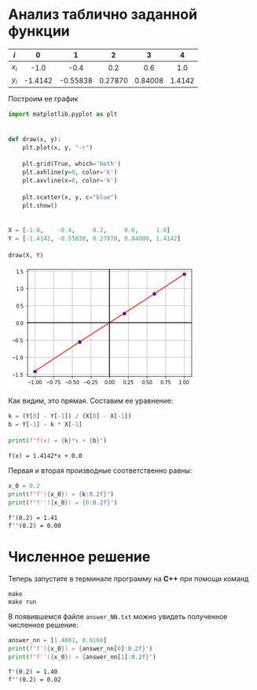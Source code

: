 # Анализ таблично заданной функции 

|$i$| 0|    1|     2|     3|     4|
|:-:|:-:|:-:|:-:|:-:|:-:|
|$x_i$|-1.0|    -0.4|     0.2|     0.6|     1.0|
|$y_i$|-1.4142| -0.55838| 0.27870| 0.84008| 1.4142|

Построим ее график


```python
import matplotlib.pyplot as plt


def draw(x, y):
    plt.plot(x, y, "-r")

    plt.grid(True, which='both')
    plt.axhline(y=0, color='k')
    plt.axvline(x=0, color='k')

    plt.scatter(x, y, c="blue")
    plt.show()


X = [-1.0,    -0.4,     0.2,     0.6,     1.0]
Y = [-1.4142, -0.55838, 0.27870, 0.84008, 1.4142]

draw(X, Y)
```


    
![png](img/output_1_0.png)
    


Как видим, это прямая. Составим ее уравнение:


```python
k = (Y[0] - Y[-1]) / (X[0] - X[-1])
b = Y[-1] - k * X[-1]

print(f"f(x) = {k}*x + {b}")
```

    f(x) = 1.4142*x + 0.0
    

Первая и вторая производные соответственно равны:


```python
x_0 = 0.2
print(f"f'({x_0}) = {k:0.2f}")
print(f"f''({x_0}) = {0:0.2f}")
```

    f'(0.2) = 1.41
    f''(0.2) = 0.00
    

# Численное решение

Теперь запустите в терминале программу на **С++** при помощи команд
```
make
make run
```
В появившемся файле `answer_NN.txt` можно увидеть полученное численное решение:


```python
answer_nn = [1.4001, 0.0166]
print(f"f'({x_0}) = {answer_nn[0]:0.2f}")
print(f"f''({x_0}) = {answer_nn[1]:0.2f}")
```

    f'(0.2) = 1.40
    f''(0.2) = 0.02
    
